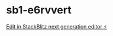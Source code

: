 # sb1-e6rvvert

[Edit in StackBlitz next generation editor ⚡️](https://stackblitz.com/~/github.com/vvadlamudi3444/sb1-e6rvvert)